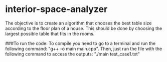 # interior-space-analyzer
The objective is to create an algorithm that chooses the best table size according to the floor plan of a house. This should be done by choosing the largest possible table that fits in the rooms.

###To run the code:
To compile you need to go to a terminal and run the following command: "g++ -o main main.cpp". Then, just run the file with the following command to access the outputs: "./main test_case1.txt"

